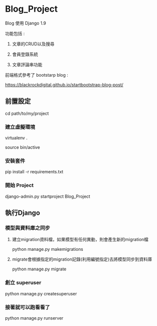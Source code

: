# Blog_Project

Blog 使用 Django 1.9

功能包括 :

1. 文章的CRUD以及搜尋

2. 會員登錄系統

3. 文章評論串功能

前端格式參考了 bootstarp blog :

https://blackrockdigital.github.io/startbootstrap-blog-post/ 

## 前置設定

cd path/to/my/project

### 建立虛擬環境

virtualenv .

source bin/active

### 安裝套件

pip install -r requirements.txt

### 開始 Project

django-admin.py startproject Blog_Project


## 執行Django


### 模型與資料庫之同步

1. 建立migration資料檔，如果模型有任何異動，則會產生新的migration檔

    python manage.py makemigrations

2. migrate會根據指定的migration記錄(利用編號指定)去將模型同步到資料庫

    python manage.py migrate

### 創立 superuser

python manage.py createsuperuser

### 接著就可以跑看看了

python manage.py runserver
